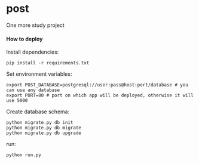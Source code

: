 # post
One more study project

#### How to deploy
Install dependencies:

    pip install -r requirements.txt


Set environment variables:

    export POST_DATABASE=postgresql://user:pass@host:port/database # you can use any database
    export PORT=80 # port on which app will be deployed, otherwise it will use 5000

Create database schema:

    python migrate.py db init
    python migrate.py db migrate
    python migrate.py db upgrade

run:

    python run.py
